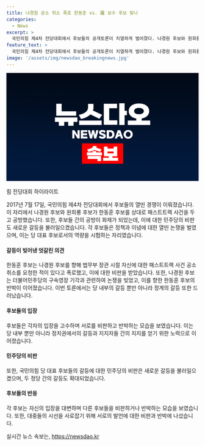 ```yaml
---
title: 나경원 공소 취소 폭로 한동훈 vs. 羅 보수 후보 맞나
categories:
  - News
excerpt: >
  국민의힘 제4차 전당대회에서 후보들의 공개토론이 치열하게 벌어졌다. 나경원 후보와 원희룡 후보는 패스트트랙 사건과 관련하여 한동훈 후보를 공개 비판하며 갈등을 빚었고, 민주당과의 갈등 또한 뜨거워졌다. 후보들은 서로를 비난하고 상대 후보들의 행동을 비판하는 등 간 f에 발언이 이어졌는데, 이에 대한 각종 비판과 반박이 이어졌다. 뿐만 아니라 후보들 간의 강한 갈등과 야당의 공격에 대해 후보들은 서로를 비판하며 야당과의 갈등을 피력하러 나섰다.
feature_text: >
  국민의힘 제4차 전당대회에서 후보들의 공개토론이 치열하게 벌어졌다. 나경원 후보와 원희룡 후보는 패스트트랙 사건과 관련하여 한동훈 후보를 공개 비판하며 갈등을 빚었고, 민주당과의 갈등 또한 뜨거워졌다. 후보들은 서로를 비난하고 상대 후보들의 행동을 비판하는 등 간 f에 발언이 이어졌는데, 이에 대한 각종 비판과 반박이 이어졌다. 뿐만 아니라 후보들 간의 강한 갈등과 야당의 공격에 대해 후보들은 서로를 비판하며 야당과의 갈등을 피력하러 나섰다.
image: '/assets/img/newsdao_breakingnews.jpg'
---
```


<p><img src="/assets/img/newsdao_breakingnews.jpg" alt="bookingtag 속보" /></p>

<p>힘 전당대회 하이라이트</p>

<p>2017년 7월 17일, 국민의힘 제4차 전당대회에서 후보들의 열띤 경쟁이 이뤄졌습니다. 이 자리에서 나경원 후보와 원희룡 후보가 한동훈 후보를 상대로 패스트트랙 사건을 두고 공방했습니다. 또한, 후보들 간의 공방이 화제가 되었는데, 이에 대한 민주당의 비판도 새로운 갈등을 불러일으켰습니다. 각 후보들은 정책과 이념에 대한 열띤 논쟁을 벌였으며, 이는 당 대표 후보로서의 역량을 시험하는 자리였습니다.</p>

<h4>갈등이 빚어낸 엇갈린 의견</h4>

<p>한동훈 후보는 나경원 후보를 향해 법무부 장관 시절 자신에 대한 패스트트랙 사건 공소 취소를 요청한 적이 있다고 폭로했고, 이에 대한 비판을 받았습니다. 또한, 나경원 후보는 더불어민주당의 구속영장 기각과 관련하여 논쟁을 빚었고, 이를 향한 한동훈 후보의 반박이 이어졌습니다. 이번 토론에서는 당 내부의 갈등 뿐만 아니라 정계의 갈등 또한 드러났습니다.</p>

<h4>후보들의 입장</h4>

<p>후보들은 각자의 입장을 고수하며 서로를 비판하고 반박하는 모습을 보였습니다. 이는 당 내부 뿐만 아니라 정치권에서의 갈등과 지지자들 간의 지지를 얻기 위한 노력으로 이어졌습니다.</p>

<h4>민주당의 비판</h4>

<p>또한, 국민의힘 당 대표 후보들의 갈등에 대한 민주당의 비판은 새로운 갈등을 불러일으켰으며, 두 정당 간의 갈등도 확대되었습니다.</p>

<h4>후보들의 반응</h4>

<p>각 후보는 자신의 입장을 대변하며 다른 후보들을 비판하거나 반박하는 모습을 보였습니다. 또한, 대중들의 시선을 사로잡기 위해 서로의 발언에 대한 비판과 반박에 나섰습니다.</p>
실시간 뉴스 속보는, <a href="https://newsdao.kr" rel="dofollow">https://newsdao.kr</a>



